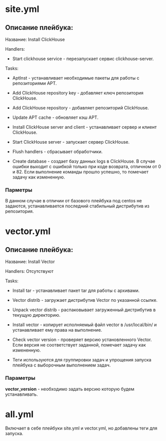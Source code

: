 # site.yml

## Описание плейбука:

Название: Install ClickHouse

Handlers:

- Start clickhouse service - перезапускает сервис clickhouse-server.

Tasks:

- AptInst - устанавливает необходимые пакеты для работы с репозиториями APT.

- Add ClickHouse repository key - добавляет ключ репозитория ClickHouse.

- Add ClickHouse repository - добавляет репозиторий ClickHouse.

- Update APT cache - обновляет кэш APT.

- Install ClickHouse server and client - устанавливает сервер и клиент ClickHouse.

- Start ClickHouse server - запускает сервер ClickHouse.

- Flush handlers - сбрасывает обработчики.

- Create database - создает базу данных logs в ClickHouse. В случае ошибки выходит с ошибкой только при коде возврата, отличном от 0 и 82. Если выполнение команды прошло успешно, то помечает задачу как измененную.

### Парметры

В данном случае в отличии от базового плейбука под centos не задаются, устанавливается последний стабильный дистрибутив из репозитория.


# vector.yml

## Описание плейбука:

Название: Install Vector

Handlers: Отсутствуют

Tasks:

- Install tar - устанавливает пакет tar для работы с архивами.

- Vector distrib - загружает дистрибутив Vector по указанной ссылке.

- Unpack vector distrib - распаковывает загруженный дистрибутив в текущую директорию.

- Install vector - копирует исполняемый файл vector в /usr/local/bin/ и устанавливает ему права на выполнение.

- Check vector version - проверяет версию установленного Vector. Если версия не соответствует заданной, помечает задачу как измененную.

- Теги используются для группировки задач и упрощения запуска плейбука с выборочным выполнением задач.

### Параметры

**vector_version** - необходимо задать версию которую будем устанавливать.


# all.yml

Включает в себе плейбуки site.yml и vector.yml, но добавлены теги для запуска.
